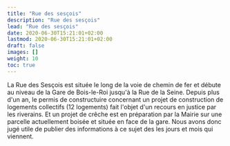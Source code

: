 ```yaml
---
title: "Rue des sesçois"
description: "Rue des sesçois"
lead: "Rue des sesçois"
date: 2020-06-30T15:21:01+02:00
lastmod: 2020-06-30T15:21:01+02:00
draft: false
images: []
weight: 10
toc: true
---
```


La Rue des Sesçois est située le long de la voie de chemin de fer et débute au niveau de la Gare de Bois-le-Roi jusqu'à la Rue de la Seine.
Depuis plus d'un an, le permis de constructuire concernant un projet de construction de logements collectifs (12 logements) fait l'objet d'un recours en justice par les riverains. Et un projet de crêche est en préparation par la Mairie sur une parcelle actuellement boisée et située en face de la gare.
Nous avons donc jugé utile de publier des informations à ce sujet des les jours et mois qui viennent.
